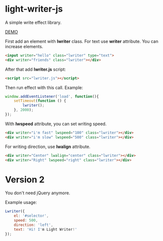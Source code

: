 # light-writer-js
A simple write effect library.

<a href="https://yusufcanli.github.io/projects/light-writer-js/" target="_blank">DEMO</a>

First add an element with <b>lwriter</b> class. For text use <b>writer</b> attribute. You can increase elements.

```HTML
<input writer="hello" class="lwriter" type="text">
<div writer="friends" class="lwriter"></div>
```
After that add <b>lwriter.js</b> script:

```HTML
<script src="lwriter.js"></script>
```

Then run effect with this call. Example: 

```Javascript
window.addEventListener('load', function(){
    setTimeout(function () {
        lwriter();
    }, 2000);
});

```
With <b>lwspeed</b> attribute, you can set writing speed.

```HTML
<div writer="i'm fast" lwspeed="100" class="lwriter"></div>
<div writer="i'm slow" lwspeed="500" class="lwriter"></div>
```

For writing direction, use <b>lwalign</b> attribute.

```HTML
<div writer="Center" lwalign="center" class="lwriter"></div>
<div writer="Right" lwspeed="right" class="lwriter"></div>
```

# Version 2
You don't need jQuery anymore.

Example usage:

```Javascript
Lwriter({
    el: '#selector',
    speed: 500,
    direction: 'left',
    text: 'Hi! I'm Light Writer!'
});

```
